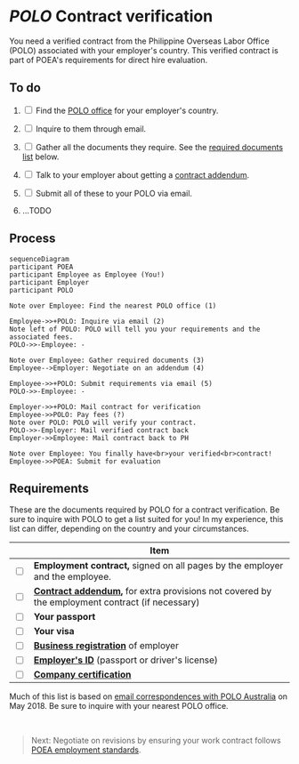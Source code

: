 # _POLO_ Contract verification

You need a verified contract from the Philippine Overseas Labor Office (POLO) associated with your employer's country. This verified contract is part of POEA's requirements for direct hire evaluation.

## To do

1.  <input type='checkbox'> Find the [POLO office](./polo_locations.md) for your employer's country.

2.  <input type='checkbox'> Inquire to them through email.

3.  <input type='checkbox'> Gather all the documents they require. See the [required documents list](#requirements) below.

4.  <input type='checkbox'> Talk to your employer about getting a [contract addendum](./contract_addendum.md).

5.  <input type='checkbox'> Submit all of these to your POLO via email.

6.  ...TODO

## Process

```mermaid
sequenceDiagram
participant POEA
participant Employee as Employee (You!)
participant Employer
participant POLO

Note over Employee: Find the nearest POLO office (1)

Employee->>+POLO: Inquire via email (2)
Note left of POLO: POLO will tell you your requirements and the associated fees.
POLO->>-Employee: -

Note over Employee: Gather required documents (3)
Employee-->Employer: Negotiate on an addendum (4)

Employee->>+POLO: Submit requirements via email (5)
POLO->>-Employee: -

Employer->>+POLO: Mail contract for verification
Employee->>POLO: Pay fees (?)
Note over POLO: POLO will verify your contract.
POLO->>-Employer: Mail verified contract back
Employer->>Employee: Mail contract back to PH

Note over Employee: You finally have<br>your verified<br>contract!
Employee->>POEA: Submit for evaluation
```

## Requirements

These are the documents required by POLO for a contract verification. Be sure to inquire with POLO to get a list suited for you! In my experience, this list can differ, depending on the country and your circumstances.

|                         | Item                                                                                                    |
| ----------------------- | ------------------------------------------------------------------------------------------------------- |
| <input type='checkbox'> | **Employment contract,** signed on all pages by the employer and the employee.                          |
| <input type='checkbox'> | **[Contract addendum],** for extra provisions not covered by the employment contract (if necessary)     |
| <input type='checkbox'> | **Your passport**                                                                                       |
| <input type='checkbox'> | **Your visa**                                                                                           |
| <input type='checkbox'> | **[Business registration]** of employer                                                                 |
| <input type='checkbox'> | **[Employer's ID]** (passport or driver's license)                                                      |
| <input type='checkbox'> | **[Company certification]**                                                                             |

Much of this list is based on [email correspondences with POLO Australia](./polo_australia_correspondence.md) on May 2018. Be sure to inquire with your nearest POLO office.

<br>

> Next: Negotiate on revisions by ensuring your work contract follows [POEA employment standards](employment_standards.md).

[contract addendum]: ./contract_addendum.md
[company certification]: ./company_certification.md
[employer's id]: ./employer_id.md
[business registration]: ./business_registration.md
